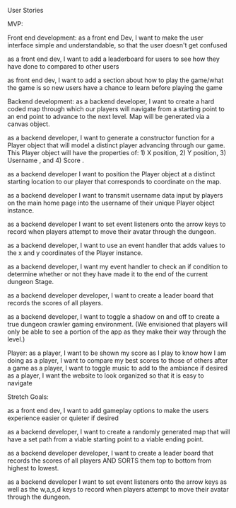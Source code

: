 User Stories

MVP:

Front end development:
as a front end Dev, I want to make the user interface simple and understandable, so that the user doesn't get confused

as a front end dev, I want to add a leaderboard for users to see how they have done to compared to other users

as front end dev, I want to add a section about how to play the game/what the game is so new users have a chance to learn before playing the game


Backend development:
as a backend developer, I want to create a hard coded map through which our players will navigate from a starting point to an end point to advance to the next level. Map will be generated via a canvas object.

as a backend developer, I want to generate a constructor function for a Player object that will model a distinct player advancing through our game. 
This Player object will have the properties of: 1) X position, 2) Y position, 3) Username , and 4) Score . 

as a backend developer I want to position the Player object at a distinct starting location to our player that corresponds to coordinate on the map.

as a backend developer I want to transmit username data input by players on the main home page into the username of their unique Player object instance.

as a backend developer I want to set event listeners onto the arrow keys to record when players attempt to move their avatar through the dungeon. 

as a backend developer, I want to use an event handler that adds values to the x and y coordinates of the Player instance. 

as a backend developer, I want my event handler to check an if condition to determine whether or not they have made it to the end of the current dungeon 
Stage. 

as a backend developer developer, I want to create a leader board that records the scores of all players. 

as a backend developer, I want to toggle a shadow on and off to create a true dungeon crawler gaming environment. (We envisioned that players will only be able to see a portion of the app as they make their way through the level.)


Player:
as a player, I want to be shown my score as I play to know how I am doing
as a player, I want to compare my best scores to those of others after a game
as a player, I want to toggle music to add to the ambiance if desired
as a player, I want the website to look organized so that it is easy to navigate




Stretch Goals: 

as a front end dev, I want to add gameplay options to make the users experience easier or quieter if desired

as a backend developer, I want to create a randomly generated map that will have a set path from a viable starting point to a viable ending point. 

as a backend developer developer, I want to create a leader board that records the scores of all players AND SORTS them top to bottom from highest to lowest. 

as a backend developer I want to set event listeners onto the arrow keys as well as the w,a,s,d keys to record when players attempt to move their avatar through the dungeon. 

